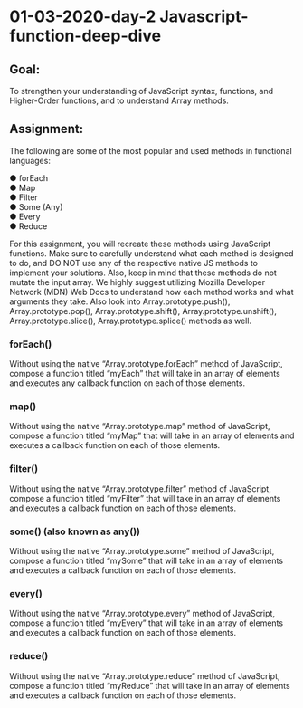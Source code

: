 # 01-03-2020-day-2 Javascript-function-deep-dive

## Goal:

To strengthen your understanding of JavaScript syntax, functions, and Higher-Order functions, and to understand Array methods.

## Assignment:

The following are some of the most popular and used methods in functional languages:

●	forEach <br>
●	Map <br>
●	Filter <br>
●	Some (Any) <br>
●	Every <br>
●	Reduce <br>


For this assignment, you will recreate these methods using JavaScript functions. 
Make sure to carefully understand what each method is designed to do, and DO NOT 
use any of the respective native JS methods to implement your solutions. 
Also, keep in mind that these methods do not mutate the input array. 
We highly suggest utilizing Mozilla Developer Network (MDN) Web Docs to understand 
how each method works and what arguments they take. Also look into Array.prototype.push(), 
Array.prototype.pop(), Array.prototype.shift(), Array.prototype.unshift(), Array.prototype.slice(), 
Array.prototype.splice() methods as well.

### forEach()

Without using the native “Array.prototype.forEach” method of JavaScript, compose a function titled “myEach” that will take in an array of elements and executes any callback function on each of those elements.

### map()

Without using the native “Array.prototype.map” method of JavaScript, compose a function titled “myMap” that will take in an array of elements and executes a callback function on each of those elements.

### filter()

Without using the native “Array.prototype.filter” method of JavaScript, compose a function titled “myFilter” that will take in an array of elements and executes a callback function on each of those elements.

### some() (also known as any())

Without using the native “Array.prototype.some” method of JavaScript, compose a function titled “mySome” that will take in an array of elements and executes a callback function on each of those elements.

### every()

Without using the native “Array.prototype.every” method of JavaScript, compose a function titled “myEvery” that will take in an array of elements and executes a callback function on each of those elements.

### reduce()

Without using the native “Array.prototype.reduce” method of JavaScript, compose a function titled “myReduce” that will take in an array of elements and executes a callback function on each of those elements.




